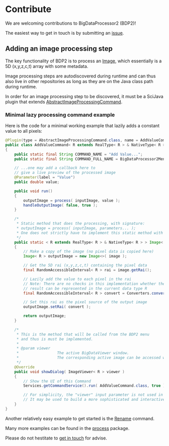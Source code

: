 # Contribute

We are welcoming contributions to BigDataProcessor2 (BDP2)!

The easiest way to get in touch is by submitting an [issue](https://github.com/bigdataprocessor/bigdataprocessor2/issues).

## Adding an image processing step

The key functionality of BDP2 is to process an [Image](https://github.com/bigdataprocessor/bigdataprocessor2/blob/master/src/main/java/de/embl/cba/bdp2/image/Image.java#L17), which essentially is a 5D (x,y,z,c,t) array with some metadata.

Image processing steps are autodiscovered during runtime and can thus also live in other repositories as long as they are on the Java class path during runtime.

In order for an image processing step to be discovered, it must be a SciJava plugin that extends [AbstractImageProcessingCommand](https://github.com/bigdataprocessor/bigdataprocessor2/blob/master/src/main/java/de/embl/cba/bdp2/process/AbstractImageProcessingCommand.java#L14).


### Minimal lazy processing command example
Here is the code for a minimal working example that lazily adds a constant value to all pixels:
```Java
@Plugin(type = AbstractImageProcessingCommand.class, name = AddValueCommand.COMMAND_NAME, menuPath = DialogUtils.BIGDATAPROCESSOR2_COMMANDS_MENU_ROOT + AbstractImageProcessingCommand.COMMAND_PATH + AddValueCommand.COMMAND_FULL_NAME )
public class AddValueCommand< R extends RealType< R > & NativeType< R > > extends AbstractImageProcessingCommand< R >
{
    public static final String COMMAND_NAME = "Add Value...";
    public static final String COMMAND_FULL_NAME = BigDataProcessor2Menu.COMMAND_BDP2_PREFIX + COMMAND_NAME;

    // ...one may add a callback here to
    // give a live preview of the processed image
    @Parameter(label = "Value")
    public double value;

    public void run()
    {
        outputImage = process( inputImage, value );
        handleOutputImage( false, true );
    }

    /*
     * Static method that does the processing, with signature:
     * outputImage = process( inputImage, parameters... );
     * One does not strictly have to implement this static method with this signature, but we recommend it such that the code can also be easily used via its Java API.
     */
    public static < R extends RealType< R > & NativeType< R > > Image< R > process( Image< R > image, final double value  )
    {
        // Make a copy of the image (no pixel data is copied here)
        Image< R > outputImage = new Image<>( image );

        // Get the 5D rai (x,y,z,c,t) containing the pixel data
        final RandomAccessibleInterval< R > rai = image.getRai();

        // Lazily add the value to each pixel in the rai
        // Note: There are no checks in this implementation whether the
        // result can be represented in the current data type R
        final RandomAccessibleInterval< R > convert = Converters.convert( rai, ( i, o ) -> o.setReal( i.getRealDouble() + value ), Util.getTypeFromInterval( rai ) );

        // Set this rai as the pixel source of the output image
        outputImage.setRai( convert );

        return outputImage;
    }

    /*
     * This is the method that will be called from the BDP2 menu
     * and thus is must be implemented.
     *
     * @param viewer
     *                 The active BigDataViewer window.
     *                 The corresponding active image can be accessed with viewer.getImage()
     */
    @Override
    public void showDialog( ImageViewer< R > viewer )
    {
        // Show the UI of this Command
        Services.getCommandService().run( AddValueCommand.class, true );

        // For simplicity, the "viewer" input parameter is not used in this example.
        // It may be used to build a more sophisticated and interactive UI that automatically operates on and updates the active image. See, e.g. de.embl.cba.bdp2.process.bin.BinCommand
    }
}

```

Another relatively easy example to get started is the [Rename](https://github.com/bigdataprocessor/bigdataprocessor2/blob/master/src/main/java/de/embl/cba/bdp2/process/rename/ImageRenameCommand.java#L15) command.

Many more examples can be found in the [process](https://github.com/bigdataprocessor/bigdataprocessor2/tree/master/src/main/java/de/embl/cba/bdp2/process) package.



Please do not hestitate to [get in touch](https://github.com/bigdataprocessor/bigdataprocessor2/issues) for advise.
